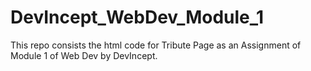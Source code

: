 # DevIncept_WebDev_Module_1
This repo consists the html code for Tribute Page as an Assignment of Module 1 of Web Dev by DevIncept.
